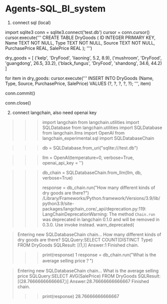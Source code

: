 # Agents-SQL_BI_system

1. connect sql (local)


import sqlite3
conn = sqlite3.connect('test.db')
cursor = conn.cursor()
cursor.execute('''
        CREATE TABLE DryGoods (
            ID INTEGER PRIMARY KEY, 
            Name TEXT NOT NULL, 
            Type TEXT NOT NULL, 
            Source TEXT NOT NULL, 
            PurchasePrice REAL, 
            SalePrice REAL
        );
    ''')

  dry_goods = [
    ('kelp', 'DryFood', 'liaoning', 5.2, 8.9),
    ('mushroom', 'DryFood', 'guangdong', 26.5, 33.2),
    ('black_fungus', 'DryFood', 'shandong', 34.6, 44.2)
]


for item in dry_goods:
    cursor.execute('''
        INSERT INTO DryGoods (Name, Type, Source, PurchasePrice, SalePrice) 
        VALUES (?, ?, ?, ?, ?);
    ''', item)

conn.commit()

conn.close()



2. connect langchain, also need openai key

   
>>> import langchain
>>> from langchain.utilities import SQLDatabase
>>> from langchain.utilities import SQLDatabase
>>> from langchain.llms import OpenAI
>>> from langchain_experimental.sql import SQLDatabaseChain

>>> db = SQLDatabase.from_uri("sqlite:///test.db")


>>> llm = OpenAI(temperature=0, verbose=True, openai_api_key  = '')

>>> db_chain = SQLDatabaseChain.from_llm(llm, db,  verbose=True)
>>> 
>>> response = db_chain.run("How many different kinds of dry goods are there?")
/Library/Frameworks/Python.framework/Versions/3.9/lib/python3.9/site-packages/langchain_core/_api/deprecation.py:119: LangChainDeprecationWarning: The method `Chain.run` was deprecated in langchain 0.1.0 and will be removed in 0.3.0. Use invoke instead.
  warn_deprecated(


> Entering new SQLDatabaseChain chain...
How many different kinds of dry goods are there?
SQLQuery:SELECT COUNT(DISTINCT Type) FROM DryGoods
SQLResult: [(1,)]
Answer:1
> Finished chain.
>>> print(response)
1
>>> response = db_chain.run("What is the average selling price？")


> Entering new SQLDatabaseChain chain...
What is the average selling price
SQLQuery:SELECT AVG(SalePrice) FROM DryGoods
SQLResult: [(28.76666666666667,)]
Answer:28.76666666666667
> Finished chain.
>>> print(response)
28.76666666666667
>>> 


